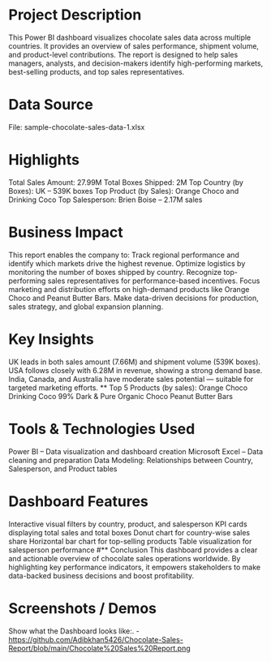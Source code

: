 # Project Description
This Power BI dashboard visualizes chocolate sales data across multiple countries. It provides an overview of sales performance, shipment volume, and product-level contributions. The report is designed to help sales managers, analysts, and decision-makers identify high-performing markets, best-selling products, and top sales representatives.
# Data Source
File: sample-chocolate-sales-data-1.xlsx
# Highlights
Total Sales Amount: 27.99M
Total Boxes Shipped: 2M
Top Country (by Boxes): UK – 539K boxes
Top Product (by Sales): Orange Choco and Drinking Coco
Top Salesperson: Brien Boise – 2.17M sales
# Business Impact
This report enables the company to:
Track regional performance and identify which markets drive the highest revenue.
Optimize logistics by monitoring the number of boxes shipped by country.
Recognize top-performing sales representatives for performance-based incentives.
Focus marketing and distribution efforts on high-demand products like Orange Choco and Peanut Butter Bars.
Make data-driven decisions for production, sales strategy, and global expansion planning.
# Key Insights
UK leads in both sales amount (7.66M) and shipment volume (539K boxes).
USA follows closely with 6.28M in revenue, showing a strong demand base.
India, Canada, and Australia have moderate sales potential — suitable for targeted marketing efforts.
** Top 5 Products (by sales):
Orange Choco
Drinking Coco
99% Dark & Pure
Organic Choco
Peanut Butter Bars
# Tools & Technologies Used
Power BI – Data visualization and dashboard creation
Microsoft Excel – Data cleaning and preparation
Data Modeling: Relationships between Country, Salesperson, and Product tables
# Dashboard Features
Interactive visual filters by country, product, and salesperson
KPI cards displaying total sales and total boxes
Donut chart for country-wise sales share
Horizontal bar chart for top-selling products
Table visualization for salesperson performance
 #**  Conclusion
This dashboard provides a clear and actionable overview of chocolate sales operations worldwide. By highlighting key performance indicators, it empowers stakeholders to make data-backed business decisions and boost profitability.
# Screenshots / Demos
Show what the Dashboard looks like:. - https://github.com/Adibkhan5426/Chocolate-Sales-Report/blob/main/Chocolate%20Sales%20Report.png
